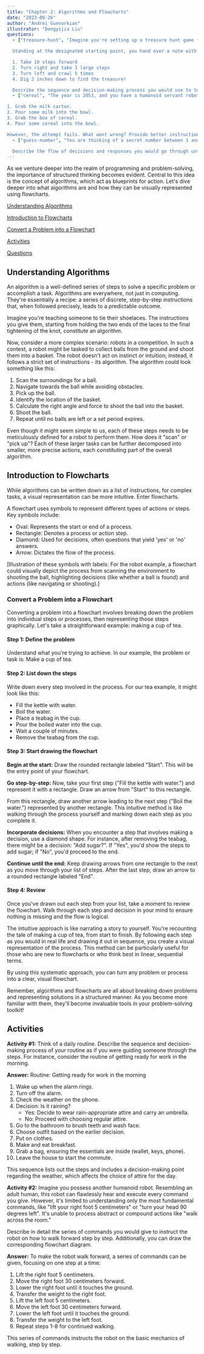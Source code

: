 ```yaml
---
title: "Chapter 2: Algorithms and Flowcharts"
date: "2023-09-26"
author: "Andrei Guevorkian"
illustrator: "Dengyijia Liu"
questions:
  - ["treasure-hunt", "Imagine you're setting up a treasure hunt game for your friend. You've buried a treasure and only you know its location. Now, it's your friend's turn to find it. However, there's a twist: your friend, much like a computer, requires precise and unambiguous instructions to accomplish the task.

  Standing at the designated starting point, you hand over a note with the following instructions:

  1. Take 10 steps forward
  2. Turn right and take 3 large steps
  3. Turn left and crawl 5 times
  4. Dig 2 inches down to find the treasure!

  Describe the sequence and decision-making process you would use to turn these instructions into a flowchart. Be sure to mention any symbols and their meanings."]
  - ["cereal", "The year is 2053, and you have a humanoid servant robot at home, equipped with advanced visual sensors. You want to ask the robot to make you some cereal, but unfortunately, \"making cereal\" is too complex of a task for this early version of a servant robot. You've prepped the table with a bowl, cereal, and milk in front of the robot and decided to give it the following instructions (assuming the robot understands the concept of pouring):

1. Grab the milk carton.
2. Pour some milk into the bowl.
3. Grab the box of cereal.
4. Pour some cereal into the bowl.

However, the attempt fails. What went wrong? Provide better instructions."]
  - ["guess-number", "You are thinking of a secret number between 1 and 100, and you ask your friend to guess it. If their guess is too high, you respond with \"Too high\". If their guess is too low, you say \"Too low\". Your friend continues guessing based on your feedback until they correctly guess the secret number.

  Describe the flow of decisions and responses you would go through until the correct number is identified, as if you were instructing someone to create a flowchart for the game."]
---
```


As we venture deeper into the realm of programming and problem-solving, the importance of structured thinking becomes evident. Central to this idea is the concept of algorithms, which act as blueprints for action. Let's dive deeper into what algorithms are and how they can be visually represented using flowcharts.

[Understanding Algorithms](#understanding-algorithms)

[Introduction to Flowcharts](#introduction-to-flowcharts)

[Convert a Problem into a Flowchart](#convert-a-problem-into-a-flowchart)

[Activities](#activities)

[Questions](#questions)

## Understanding Algorithms

An algorithm is a well-defined series of steps to solve a specific problem or accomplish a task. Algorithms are everywhere, not just in computing. They're essentially a recipe: a series of discrete, step-by-step instructions that, when followed precisely, leads to a predictable outcome.

Imagine you're teaching someone to tie their shoelaces. The instructions you give them, starting from holding the two ends of the laces to the final tightening of the knot, constitute an algorithm.

Now, consider a more complex scenario: robots in a competition. In such a contest, a robot might be tasked to collect balls from the ground and shoot them into a basket. The robot doesn't act on instinct or intuition; instead, it follows a strict set of instructions - its algorithm. The algorithm could look something like this:

1. Scan the surroundings for a ball.
2. Navigate towards the ball while avoiding obstacles.
3. Pick up the ball.
4. Identify the location of the basket.
5. Calculate the right angle and force to shoot the ball into the basket.
6. Shoot the ball.
7. Repeat until no balls are left or a set period expires.

Even though it might seem simple to us, each of these steps needs to be meticulously defined for a robot to perform them. How does it "scan" or "pick up"? Each of these larger tasks can be further decomposed into smaller, more precise actions, each constituting part of the overall algorithm.

## Introduction to Flowcharts

While algorithms can be written down as a list of instructions, for complex tasks, a visual representation can be more intuitive. Enter flowcharts.

A flowchart uses symbols to represent different types of actions or steps. Key symbols include:

- Oval: Represents the start or end of a process.
- Rectangle: Denotes a process or action step.
- Diamond: Used for decisions, often questions that yield 'yes' or 'no' answers.
- Arrow: Dictates the flow of the process.

[Illustration of these symbols with labels: For the robot example, a flowchart could visually depict the process from scanning the environment to shooting the ball, highlighting decisions (like whether a ball is found) and actions (like navigating or shooting).]

### Convert a Problem into a Flowchart

Converting a problem into a flowchart involves breaking down the problem into individual steps or processes, then representing those steps graphically. Let's take a straightforward example: making a cup of tea.

#### Step 1: Define the problem

Understand what you're trying to achieve. In our example, the problem or task is: Make a cup of tea.

#### Step 2: List down the steps

Write down every step involved in the process. For our tea example, it might look like this:

- Fill the kettle with water.
- Boil the water.
- Place a teabag in the cup.
- Pour the boiled water into the cup.
- Wait a couple of minutes.
- Remove the teabag from the cup.

#### Step 3: Start drawing the flowchart

**Begin at the start:**
Draw the rounded rectangle labeled "Start". This will be the entry point of your flowchart.

**Go step-by-step:**
Now, take your first step ("Fill the kettle with water.") and represent it with a rectangle. Draw an arrow from "Start" to this rectangle.

From this rectangle, draw another arrow leading to the next step ("Boil the water.") represented by another rectangle. This intuitive method is like walking through the process yourself and marking down each step as you complete it.

**Incorporate decisions:**
When you encounter a step that involves making a decision, use a diamond shape. For instance, after removing the teabag, there might be a decision: "Add sugar?". If "Yes", you'd show the steps to add sugar; if "No", you'd proceed to the end.

**Continue until the end:**
Keep drawing arrows from one rectangle to the next as you move through your list of steps. After the last step, draw an arrow to a rounded rectangle labeled "End".

#### Step 4: Review

Once you've drawn out each step from your list, take a moment to review the flowchart. Walk through each step and decision in your mind to ensure nothing is missing and the flow is logical.

The intuitive approach is like narrating a story to yourself. You're recounting the tale of making a cup of tea, from start to finish. By following each step as you would in real life and drawing it out in sequence, you create a visual representation of the process. This method can be particularly useful for those who are new to flowcharts or who think best in linear, sequential terms.

<!-- [Illustration of tea making process] -->

By using this systematic approach, you can turn any problem or process into a clear, visual flowchart.

Remember, algorithms and flowcharts are all about breaking down problems and representing solutions in a structured manner. As you become more familiar with them, they'll become invaluable tools in your problem-solving toolkit!

## Activities

**Activity #1:**
Think of a daily routine. Describe the sequence and decision-making process of your routine as if you were guiding someone through the steps. For instance, consider the routine of getting ready for work in the morning.

**Answer:**
Routine: Getting ready for work in the morning

1. Wake up when the alarm rings.
2. Turn off the alarm.
3. Check the weather on the phone.
4. Decision: Is it raining?
    - Yes: Decide to wear rain-appropriate attire and carry an umbrella.
    - No: Proceed with choosing regular attire.
5. Go to the bathroom to brush teeth and wash face.
6. Choose outfit based on the earlier decision.
7. Put on clothes.
8. Make and eat breakfast.
9. Grab a bag, ensuring the essentials are inside (wallet, keys, phone).
10. Leave the house to start the commute.

This sequence lists out the steps and includes a decision-making point regarding the weather, which affects the choice of attire for the day.

**Activity #2:** Imagine you possess another humanoid robot. Resembling an adult human, this robot can flawlessly hear and execute every command you give. However, it's limited to understanding only the most fundamental commands, like "lift your right foot 5 centimeters" or "turn your head 90 degrees left". It's unable to process abstract or compound actions like "walk across the room."

Describe in detail the series of commands you would give to instruct the robot on how to walk forward step by step. Additionally, you can draw the corresponding flowchart diagram.

**Answer:**
To make the robot walk forward, a series of commands can be given, focusing on one step at a time:

1. Lift the right foot 5 centimeters.
2. Move the right foot 30 centimeters forward.
3. Lower the right foot until it touches the ground.
4. Transfer the weight to the right foot.
5. Lift the left foot 5 centimeters.
6. Move the left foot 30 centimeters forward.
7. Lower the left foot until it touches the ground.
8. Transfer the weight to the left foot.
9. Repeat steps 1-8 for continued walking.

This series of commands instructs the robot on the basic mechanics of walking, step by step.

<!-- [Flowchart diagram] -->
